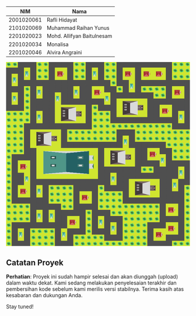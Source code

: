 | NIM          | Nama                    |
|--------------|-------------------------|
| 2001020061   | Rafli Hidayat           |
| 2101020069   | Muhammad Raihan Yunus   |
| 2201020023   | Mohd. Allifyan Baitulnesam |
| 2201020034   | Monalisa                |
| 2201020046   | Alvira Angraini         |


![Logo](result.png)

## Catatan Proyek

**Perhatian**: Proyek ini sudah hampir selesai dan akan diunggah (upload) dalam waktu dekat. Kami sedang melakukan penyelesaian terakhir dan pembersihan kode sebelum kami merilis versi stabilnya. Terima kasih atas kesabaran dan dukungan Anda.

Stay tuned!
